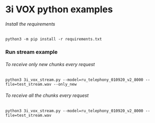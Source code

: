 # 3i VOX python examples

###### Install the requirements
`python3 -m pip install -r requirements.txt`

### Run stream example

###### To receive only new chunks every request
`python3 3i_vox_stream.py --model=ru_telephony_010920_v2_8000 --file=test_stream.wav --only_new`

###### To receive all the chunks every request
`python3 3i_vox_stream.py --model=ru_telephony_010920_v2_8000 --file=test_stream.wav`
